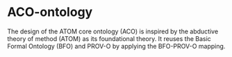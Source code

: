 # ACO-ontology
The design of the ATOM core ontology (ACO) is inspired by the abductive theory of method (ATOM) as its foundational theory. It reuses the Basic Formal Ontology (BFO) and PROV-O by applying the BFO-PROV-O mapping.
